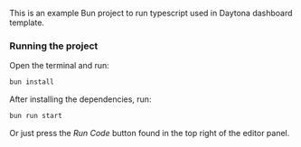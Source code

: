 This is an example Bun project to run typescript used in Daytona dashboard template.


### Running the project

Open the terminal and run:
```sh
bun install
```

After installing the dependencies, run:
```sh
bun run start
```

Or just press the *Run Code* button found in the top right of the editor panel.

